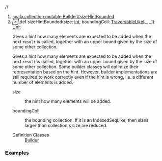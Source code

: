 //
<ol>
<li><a href="https://www.scala-lang.org/api/2.12.3/scala/collection/mutable/ArrayBuffer.html#sizeHintBounded(size:Int,boundingColl:scala.collection.TraversableLike[_,_]):Unit">scala.collection.mutable.Builder#sizeHintBounded</a></li>
<li name="scala.collection.mutable.Builder#sizeHintBounded" visbl="pub" class="indented0 " data-isabs="false" fullcomment="yes" group="Ungrouped"> <a id="sizeHintBounded(size:Int,boundingColl:scala.collection.TraversableLike[_,_]):Unit"></a><a id="sizeHintBounded(Int,TraversableLike[_,_]):Unit"></a> <span class="permalink"> <a href="../../../scala/collection/mutable/ArrayBuffer.html#sizeHintBounded(size:Int,boundingColl:scala.collection.TraversableLike[_,_]):Unit" title="Permalink"> <i class="material-icons"></i> </a> </span> <span class="modifier_kind"> <span class="modifier"></span> <span class="kind">def</span> </span> <span class="symbol"> <span class="name">sizeHintBounded</span><span class="params">(<span name="size">size: <a href="../../Int.html" class="extype" name="scala.Int">Int</a></span>, <span name="boundingColl">boundingColl: <a href="../TraversableLike.html" class="extype" name="scala.collection.TraversableLike">TraversableLike</a>[_, _]</span>)</span><span class="result">: <a href="../../Unit.html" class="extype" name="scala.Unit">Unit</a></span> </span> <p class="shortcomment cmt">Gives a hint how many elements are expected to be added when the next <code>result</code> is called, together with an upper bound given by the size of some other collection.</p>
 <div class="fullcomment">
  <div class="comment cmt">
   <p>Gives a hint how many elements are expected to be added when the next <code>result</code> is called, together with an upper bound given by the size of some other collection. Some builder classes will optimize their representation based on the hint. However, builder implementations are still required to work correctly even if the hint is wrong, i.e. a different number of elements is added. </p>
  </div>
  <dl class="paramcmts block">
   <dt class="param">
    size
   </dt>
   <dd class="cmt">
    <p>the hint how many elements will be added.</p>
   </dd>
   <dt class="param">
    boundingColl
   </dt>
   <dd class="cmt">
    <p>the bounding collection. If it is an IndexedSeqLike, then sizes larger than collection's size are reduced.</p>
   </dd>
  </dl>
  <dl class="attributes block"> 
   <dt>
    Definition Classes
   </dt>
   <dd>
    <a href="Builder.html" class="extype" name="scala.collection.mutable.Builder">Builder</a>
   </dd>
  </dl>
 </div> </li>
        </ol>


### Examples















